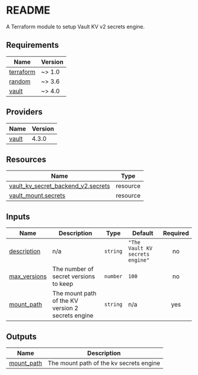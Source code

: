 # README
A Terraform module to setup Vault KV v2 secrets engine.

<!-- BEGIN_TF_DOCS -->
## Requirements

| Name | Version |
|------|---------|
| <a name="requirement_terraform"></a> [terraform](#requirement\_terraform) | ~> 1.0 |
| <a name="requirement_random"></a> [random](#requirement\_random) | ~> 3.6 |
| <a name="requirement_vault"></a> [vault](#requirement\_vault) | ~> 4.0 |

## Providers

| Name | Version |
|------|---------|
| <a name="provider_vault"></a> [vault](#provider\_vault) | 4.3.0 |

## Resources

| Name | Type |
|------|------|
| [vault_kv_secret_backend_v2.secrets](https://registry.terraform.io/providers/hashicorp/vault/latest/docs/resources/kv_secret_backend_v2) | resource |
| [vault_mount.secrets](https://registry.terraform.io/providers/hashicorp/vault/latest/docs/resources/mount) | resource |

## Inputs

| Name | Description | Type | Default | Required |
|------|-------------|------|---------|:--------:|
| <a name="input_description"></a> [description](#input\_description) | n/a | `string` | `"The Vault KV secrets engine"` | no |
| <a name="input_max_versions"></a> [max\_versions](#input\_max\_versions) | The number of secret versions to keep | `number` | `100` | no |
| <a name="input_mount_path"></a> [mount\_path](#input\_mount\_path) | The mount path of the KV version 2 secrets engine | `string` | n/a | yes |

## Outputs

| Name | Description |
|------|-------------|
| <a name="output_mount_path"></a> [mount\_path](#output\_mount\_path) | The mount path of the kv secrets engine |
<!-- END_TF_DOCS -->